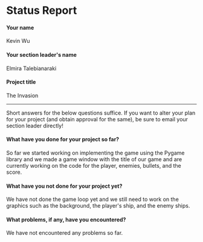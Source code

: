 # Status Report

#### Your name

Kevin Wu

#### Your section leader's name

Elmira Talebianaraki

#### Project title

The Invasion

***

Short answers for the below questions suffice. If you want to alter your plan for your project (and obtain approval for the same), be sure to email your section leader directly!

#### What have you done for your project so far?

So far we started working on implementing the game using the Pygame library and we made a game window with the title of our game and are currently working on the code for the player, enemies, bullets, and the score.

#### What have you not done for your project yet?

We have not done the game loop yet and we still need to work on the graphics such as the background, the player's ship, and the enemy ships.

#### What problems, if any, have you encountered?

We have not encountered any problems so far.

